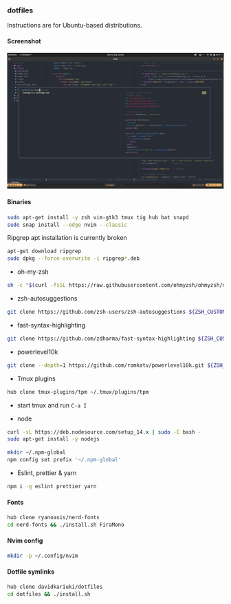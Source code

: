 ### dotfiles

Instructions are for Ubuntu-based distributions.

#### Screenshot

![Screenshot](https://github.com/davidkariuki/dotfiles/raw/master/screenshots/1.png "Screenshot")

#### Binaries

```zsh
sudo apt-get install -y zsh vim-gtk3 tmux tig hub bat snapd
sudo snap install --edge nvim --classic
```

Ripgrep apt installation is currently broken

```zsh
apt-get download ripgrep
sudo dpkg --force-overwrite -i ripgrep*.deb
```

- oh-my-zsh

```zsh
sh -c "$(curl -fsSL https://raw.githubusercontent.com/ohmyzsh/ohmyzsh/master/tools/install.sh)"
```

- zsh-autosuggestions

```zsh
git clone https://github.com/zsh-users/zsh-autosuggestions ${ZSH_CUSTOM:-~/.oh-my-zsh/custom}/plugins/zsh-autosuggestions
```

- fast-syntax-highlighting

```zsh
git clone https://github.com/zdharma/fast-syntax-highlighting ${ZSH_CUSTOM:-~/.oh-my-zsh/custom}/plugins/fast-syntax-highlighting
```

- powerlevel10k

```zsh
git clone --depth=1 https://github.com/romkatv/powerlevel10k.git ${ZSH_CUSTOM:-$HOME/.oh-my-zsh/custom}/themes/powerlevel10k
```

- Tmux plugins

```zsh
hub clone tmux-plugins/tpm ~/.tmux/plugins/tpm
```

- start tmux and run `C-a I`

- node

```zsh
curl -sL https://deb.nodesource.com/setup_14.x | sudo -E bash -
sudo apt-get install -y nodejs
```

```zsh
mkdir ~/.npm-global
npm config set prefix '~/.npm-global'
```

- Eslint, prettier & yarn

```zsh
npm i -g eslint prettier yarn
```

#### Fonts

```zsh
hub clone ryanoasis/nerd-fonts
cd nerd-fonts && ./install.sh FiraMono
```

#### Nvim config

```zsh
mkdir -p ~/.config/nvim
```

#### Dotfile symlinks

```zsh
hub clone davidkariuki/dotfiles
cd dotfiles && ./install.sh
```
